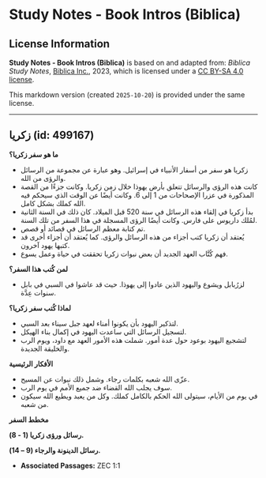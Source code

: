 # Study Notes - Book Intros (Biblica)

## License Information

**Study Notes - Book Intros (Biblica)** is based on and adapted from: _Biblica Study Notes_, [Biblica Inc.](https://www.biblica.com/), 2023, which is licensed under a [CC BY-SA 4.0 license](https://creativecommons.org/licenses/by-sa/4.0/legalcode.en).

This markdown version (created `2025-10-20`) is provided under the same license.



--------------------------------

## زكريا (id: 499167)

**ما هو سفر زكريا؟**

* زكريا هو سفر من أسفار الأنبياء في إسرائيل. وهو عبارة عن مجموعة من الرسائل والرؤى من الله.
* كانت هذه الرؤى والرسائل تتعلق بأرض يهوذا خلال زمن زكريا. وكانت جزءًا من القصة المذكورة في عزرا الإصحاحات من 1 إلى 6\. وكانت أيضًا عن الوقت الذي سيحكم فيه الله كملك بشكل كامل.
* بدأ زكريا في إلقاء هذه الرسائل في سنة 520 قبل الميلاد. كان ذلك في السنة الثانية لمُلك داريوس على فارس. وكانت أيضًا الرؤى المسجلة في هذا السفر من تلك السنة.
* تم كتابة معظم الرسائل في قصائد أو قصص.
* يُعتقد أن زكريا كتب أجزاء من هذه الرسائل والرؤى. كما يُعتقد أن أجزاء أخرى قد كتبها يهود آخرون.
* فهم كُتَّاب العهد الجديد أن بعض نبوات زكريا تحققت في حياة وعمل يسوع.

**لمن كُتب هذا السفر؟**

* لزرُبابل ويشوع واليهود الذين عادوا إلى يهوذا. حيث قد عاشوا في السبي في بابل سنوات عِدَّة.

**لماذا كُتب سفر** **زكريا؟**

* لتذكير اليهود بأن يكونوا أمناء لعهد جبل سيناء بعد السبي.
* لتسجيل الرسائل التي ساعدت اليهود في إكمال بناء الهيكل.
* لتشجيع اليهود بوعود حول عدة أمور. شملت هذه الأمور العهد مع داود، ويوم الرب والخليقة الجديدة.

**الأفكار الرئيسية**

* عزّى الله شعبه بكلمات رجاء. وشمل ذلك نبوات عن المسيح.
* سوف يجلب الله القضاء ضد جميع الأمم في يوم الرب.
* في يوم من الأيام، سيتولى الله الحكم بالكامل كملك. وكل من يعبد ويطيع الله سيكون من شعبه.

**مخطط السفر**

**رسائل ورؤى زكريا (1 \- 8\).**

**رسائل الدينونة والرجاء (9 – 14\).**

* **Associated Passages:** ZEC 1:1

